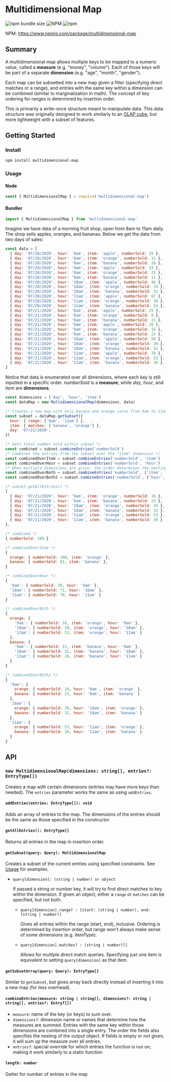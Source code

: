 # Multidimensional Map

![npm bundle size](https://img.shields.io/bundlephobia/min/multidimensional-map?style=flat-square)
![NPM](https://img.shields.io/npm/l/multidimensional-map?style=flat-square)
![npm](https://img.shields.io/npm/v/multidimensional-map?style=flat-square)

NPM: <https://www.npmjs.com/package/multidimensional-map>

## Summary 
A multidimensional map allows multiple keys to be mapped to a numeric value, called a **measure** (e.g. "money", "volume"). Each of those keys will be part of a separate **dimension** (e.g. "age", "month", "gender").

Each map can be subsetted into a new map given a filter (specifying direct matches or a range), and entries with the same key within a dimension can be combined (similar to marginalization in math).  The concept of key ordering for ranges is determined by insertion order. 

This is primarily a write-once structure meant to manipulate data. This data structure was originally designed to work similarly to an [OLAP cube](https://en.wikipedia.org/wiki/OLAP_cube), but more lightweight with a subset of features.

## Getting Started

### Install
```bash
npm install multidimensional-map
```

### Usage

#### Node
```javascript
const { MultidimensionalMap } = require('multidimensional-map')
```

#### Bundler
```javascript
import { MultidimensionalMap } from 'multidimensional-map'
```

Imagine we have data of a morning fruit shop, open from 8am to 11am daily. The shop sells apples, oranges, and bananas. Below we get the data from two days of sales:

```javascript
const data = [
  { day: '07/20/2020', hour: '8am', item: 'apple', numberSold: 35 },
  { day: '07/20/2020', hour: '8am', item: 'orange', numberSold: 12 },
  { day: '07/20/2020', hour: '8am', item: 'banana', numberSold: 26 },
  { day: '07/20/2020', hour: '9am', item: 'apple', numberSold: 33 },
  { day: '07/20/2020', hour: '9am', item: 'orange', numberSold: 23 },
  { day: '07/20/2020', hour: '9am', item: 'banana', numberSold: 11 },
  { day: '07/20/2020', hour: '10am', item: 'apple', numberSold: 46 },
  { day: '07/20/2020', hour: '10am', item: 'orange', numberSold: 34 },
  { day: '07/20/2020', hour: '10am', item: 'banana', numberSold: 32 },
  { day: '07/20/2020', hour: '11am', item: 'apple', numberSold: 67 },
  { day: '07/20/2020', hour: '11am', item: 'orange', numberSold: 36 },
  { day: '07/20/2020', hour: '11am', item: 'banana', numberSold: 54 },
  { day: '07/21/2020', hour: '8am', item: 'apple', numberSold: 25 },
  { day: '07/21/2020', hour: '8am', item: 'orange', numberSold: 8 },
  { day: '07/21/2020', hour: '8am', item: 'banana', numberSold: 21 },
  { day: '07/21/2020', hour: '9am', item: 'apple', numberSold: 20 },
  { day: '07/21/2020', hour: '9am', item: 'orange', numberSold: 16 },
  { day: '07/21/2020', hour: '9am', item: 'banana', numberSold: 23 },
  { day: '07/21/2020', hour: '10am', item: 'apple', numberSold: 50 },
  { day: '07/21/2020', hour: '10am', item: 'orange', numberSold: 39 },
  { day: '07/21/2020', hour: '10am', item: 'banana', numberSold: 32 },
  { day: '07/21/2020', hour: '11am', item: 'apple', numberSold: 78 },
  { day: '07/21/2020', hour: '11am', item: 'orange', numberSold: 53 },
  { day: '07/21/2020', hour: '11am', item: 'banana', numberSold: 26 },
]
```

Notice that data is enumerated over all dimensions, where each key is still inputted in a specific order. *numberSold* is a **measure**, while *day*, *hour*, and *item* are **dimensions**.

```javascript
const dimensions = ['day', 'hour', 'item']
const dataMap = new MultidimensionalMap(dimensions, data)

/* Creates a new map with only banana and orange sales from 9am to 11am on 07/21/2020 */
const subset = dataMap.getSubset({
  hour: { range: ['9am', '11am'] },
  item: { matches: ['banana', 'orange'] },
  day: '07/21/2020',
})

/* Gets total number sold within subset */
const combined = subset.combineEntries('numberSold')
/* Combines the entries from the subset over the "item" dimension */
const combinedOverItem = subset.combineEntries('numberSold', 'item')
const combinedOverHour = subset.combineEntries('numberSold', 'hour')
/* When multiple dimensions are given, the order determines the nesting of the output object */
const combinedOverBoth = subset.combineEntries('numberSold', ['item', 'hour'])
const combinedOverBoth2 = subset.combineEntries('numberSold', ['hour', 'item'])

```

```javascript
/* subset.getAllEntries() */
[
  { day: '07/21/2020', hour: '9am', item: 'orange', numberSold: 16 },
  { day: '07/21/2020', hour: '9am', item: 'banana', numberSold: 23 },
  { day: '07/21/2020', hour: '10am', item: 'orange', numberSold: 39 },
  { day: '07/21/2020', hour: '10am', item: 'banana', numberSold: 32 },
  { day: '07/21/2020', hour: '11am', item: 'orange', numberSold: 53 },
  { day: '07/21/2020', hour: '11am', item: 'banana', numberSold: 26 }
],

/* combined */
{ numberSold: 189 }

/* combinedOverItem */
{
  orange: { numberSold: 108, item: 'orange' },
  banana: { numberSold: 81, item: 'banana' },
}

/* combinedOverHour */
{
  '9am': { numberSold: 39, hour: '9am' },
  '10am': { numberSold: 71, hour: '10am' },
  '11am': { numberSold: 79, hour: '11am' }
}

/* combinedOverBoth */
{
  orange: {
    '9am': { numberSold: 16, item: 'orange', hour: '9am' },
    '10am': { numberSold: 39, item: 'orange', hour: '10am' },
    '11am': { numberSold: 53, item: 'orange', hour: '11am' }
  },
  banana: {
    '9am': { numberSold: 23, item: 'banana', hour: '9am' },
    '10am': { numberSold: 32, item: 'banana', hour: '10am' },
    '11am': { numberSold: 26, item: 'banana', hour: '11am' }
  }
}

/* combinedOverBoth2 */
{
  '9am': {
    orange: { numberSold: 16, hour: '9am', item: 'orange' },
    banana: { numberSold: 23, hour: '9am', item: 'banana' }
  },
  '10am': {
    orange: { numberSold: 39, hour: '10am', item: 'orange' },
    banana: { numberSold: 32, hour: '10am', item: 'banana' }
  },
  '11am': {
    orange: { numberSold: 53, hour: '11am', item: 'orange' },
    banana: { numberSold: 26, hour: '11am', item: 'banana' }
  }
}
```

## API

### `new MultidimensionalMap(dimensions: string[], entries?: EntryType[])`

Creates a map with certain dimensions (entries may have more keys than needed). The `entries` parameter works the same as using `addEntries`.


#### `addEntries(entries: EntryType[]): void`

  Adds an array of entries to the map. The dimensions of the entries should be the same as those specified in the constructor.

#### `getAllEntries(): EntryType[]`

  Returns all entries in the map in insertion order.

#### `getSubset(query: Query): MultidimensionalMap`

  Creates a subset of the current entries using specified constraints. See [Usage](#Usage) for examples.

- `query[dimension]: (string | number) or object`

  If passed a string or number key, it will try to find direct matches to key within the dimension. If given an object, either a `range` or `matches` can be specified, but not both.
  
  - `query[dimension].range? : [start: (string | number), end: (string | number)]`

    Gives all entries within the range (start, end), inclusive. Ordering is determined by insertion order, but range won't always make sense of some dimensions (e.g. itemType).

  - `query[dimension].matches? : (string | number)[]`

    Allows for multiple direct match queries. Specifying just one item is equivalent to setting `query[dimension]` as that item.

#### `getSubsetArray(query: Query): EntryType[]`

  Similar to `getSubset`, but gives array back directly instead of inserting it into a new map (for less overhead).

#### `combineEntries(measure: string | string[], dimensions?: string | string[], entries?: EntryT[])`
  - `measure`: name of the key (or keys) to sum over.
  - `dimensions?`: dimension name or names that determine how the measures are summed. Entries with the same key within those dimensions are combined into a single entry. The order the fields also specifies the nesting of the output object. If fields is empty or not given, it will sum up the measure over all entries.
  - `entries?`: special override for which entries the function is run on, making it work similarly to a static function

#### `length: number`

  Getter for number of entries in the map
